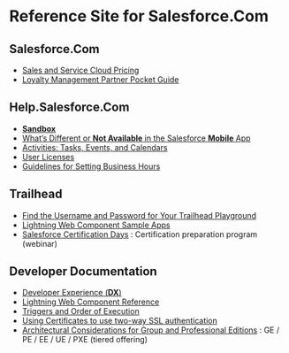 # Reference Site for Salesforce.Com    

## Salesforce.Com  

- [Sales and Service Cloud Pricing](https://www.salesforce.com/editions-pricing/sales-and-service-cloud/) 
- [Loyalty Management Partner Pocket Guide](https://salesforce.quip.com/0YbGAyhiaUUO)  

## Help.Salesforce.Com  

- [**Sandbox**](https://help.salesforce.com/articleView?id=create_test_instance.htm&type=5)  
- [What’s Different or **Not Available** in the Salesforce **Mobile** App](https://help.salesforce.com/articleView?id=limits_mobile_sf1_parent.htm&type=5)
- [Activities: Tasks, Events, and Calendars](https://help.salesforce.com/articleView?id=activities.htm&type=0)  
- [User Licenses](https://help.salesforce.com/articleView?id=sf.users_understanding_license_types.htm&type=5) 
- [Guidelines for Setting Business Hours](https://help.salesforce.com/articleView?err=1&id=sf.customize_supporthours_guidelines.htm&type=5)   

## Trailhead

- [Find the Username and Password for Your Trailhead Playground](https://trailhead.salesforce.com/help?article=Find-the-username-and-password-for-your-Trailhead-Playground)  
- [Lightning Web Component Sample Apps](https://trailhead.salesforce.com/sample-gallery)  
- [Salesforce Certification Days](https://trailhead.salesforce.com/credentials/cert-days) : Certification preparation program (webinar)   

## Developer Documentation  

- [Developer Experience (**DX**)](https://developer.salesforce.com/developer-centers/developer-experience/)  
- [Lightning Web Component Reference](https://developer.salesforce.com/docs/component-library/overview/components)  
- [Triggers and Order of Execution](https://developer.salesforce.com/docs/atlas.en-us.apexcode.meta/apexcode/apex_triggers_order_of_execution.htm)  
- [Using Certificates to use two-way SSL authentication](https://developer.salesforce.com/docs/atlas.en-us.apexcode.meta/apexcode/apex_callouts_client_certs.htm)
- [Architectural Considerations for Group and Professional Editions](https://developer.salesforce.com/docs/atlas.en-us.216.0.packagingGuide.meta/packagingGuide/dev_packages_for_pe_ge.htm) : GE / PE / EE / UE / PXE (tiered offering)  




